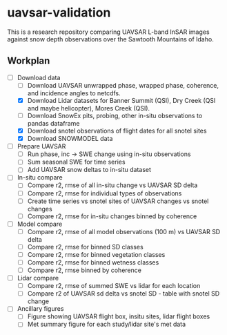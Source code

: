 # uavsar-validation

This is a research repository comparing UAVSAR L-band InSAR images against snow depth observations over the Sawtooth Mountains of Idaho.

## Workplan

- [ ] Download data
    - [ ] Download UAVSAR unwrapped phase, wrapped phase, coherence, and incidence angles to netcdfs.
    - [x] Download Lidar datasets for Banner Summit (QSI), Dry Creek (QSI and maybe helicopter), Mores Creek (QSI).
    - [ ] Download SnowEx pits, probing, other in-situ observations to pandas dataframe
    - [x] Download snotel observations of flight dates for all snotel sites
    - [x] Download SNOWMODEL data

- [ ] Prepare UAVSAR
    - [ ] Run phase, inc -> SWE change using in-situ observations
    - [ ] Sum seasonal SWE for time series
    - [ ] Add UAVSAR snow deltas to in-situ dataset

- [ ] In-situ compare
    - [ ] Compare r2, rmse of all in-situ change vs UAVSAR SD delta
    - [ ] Compare r2, rmse for individual types of observations
    - [ ] Create time series vs snotel sites of UAVSAR changes vs snotel changes
    - [ ] Compare r2, rmse for in-situ changes binned by coherence

- [ ] Model compare
    - [ ] Compare r2, rmse of all model observations (100 m) vs UAVSAR SD delta
    - [ ] Compare r2, rmse for binned SD classes
    - [ ] Compare r2, rmse for binned vegetation classes
    - [ ] Compare r2, rmse for binned wetness classes
    - [ ] Compare r2, rmse binned by coherence

- [ ] Lidar compare
    - [ ] Compare r2, rmse of summed SWE vs lidar for each location
    - [ ] Compare r2 of UAVSAR sd delta vs snotel SD - table with snotel SD change

- [ ] Ancillary figures
    - [ ] Figure showing UAVSAR flight box, insitu sites, lidar flight boxes
    - [ ] Met summary figure for each study/lidar site's met data
